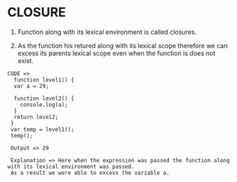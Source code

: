# CLOSURE

1. Function along with its lexical environment is called closures.

2. As the function his retured along with its lexical scope therefore we can excess its parents lexical scope even when the function is does not exist.

```
CODE =>
  function level1() {
  var a = 29;

  function level2() {
    console.log(a);
  }
  return level2;
 }
 var temp = level1();
 temp();

 Output => 29

 Explanation => Here when the expression was passed the function along with its lexical environment was passed.
 As a result we were able to excess the variable a.
```

